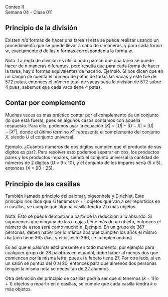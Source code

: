 <div class="header">
    <span class="header_txt">Conteo II</span><br/>
    <span class="header_dec">Semana 04 - Clase 011</span>
</div>

## Principio de la división
Existen $n/d$ formas de hacer una tarea si esta se puede realizar usando un procedimiento que se puede llevar a cabo de $n$ maneras, y para cada forma $w$, exactamente $d$ de las $n$ formas corresponden a la forma $w$. 

<span id="n-box">
Nota. La regla de división es útil cuando parece que una tarea se puede hacer de n maneras diferentes, pero resulta que para cada forma de hacer la tarea, hay d formas equivalentes de hacerlo.
</span>

<span id="e-box">
Ejemplo. Si nos dicen que en un campo se cuenta el número de patas de todas las vacas y este fue de 572 patas, entonces el número total de vacas sería la división de 572 sobre 4 pues, sabemos que cada vaca tiene 4 patas.
</span>

## Contar por complemento
Muchas veces es más práctico contar por el complemento de un conjunto (lo que está fuera), pues en algunos casos contamos con aquella respuesta. Para ello, podemos usar la ecuación $|X| = |U| - |U - X| \equiv |U| - |X^{c}|$, donde el último término $X^{c}$ representa el complemento del conjunto $X$, siendo $U$ el conjunto universal.

<span id="e-box">
Ejemplo. ¿Cuántos números de dos dígitos cumplen que el producto de sus dígitos es par?. Para resolver esto podemos separar en dos, los productos pares y los productos impares, siendo el conjunto universal la cantidad de números de 2 dígitos (U = 9 x 10), y el conjunto de los impares sería (5 x 5), entonces (X = 90 - 25).
</span>

## Principio de las casillas
También llamado principio del palomar, pigeonhole y Dirichlet. Este principio nos dice que si tenemos $n+1$ objetos que van a ser repartidos en $n$ casillas, se cumple que alguna casilla tendrá 2 o más objetos.

<span id="n-box">
Nota. Esto se puede demostrar a partir de la reducción a lo absurdo. Si suponemos que ninguna de las n cajas tiene más de un objeto, entonces el número de estos será como mucho n.
</span>

<span id="e-box">
Ejemplo. En un grupo de 367 personas, deben haber por lo menos dos que cumplen los años el mismo día (año tiene 365 días, y el bisiesto 366, se cumplen ambos). 
</span>

Es así que el palomar está presente en todo momento, por ejemplo para cualquier grupo de 28 palabras en español, debe haber al menos dos que comiencen por la misma letra, pues el alfabeto tiene 27. Por otro lado, si en un salón se puntúa del 0 al 20, entonces para que almenos dos personas tengan la misma nota se necesitan de 22 alumnos.

Otra definición del principio de casillas podría ser que si tenemos $(k - 1)(n + 1)$ objetos a repartir en $n$ casillas, se cumple que cada casilla tendrá $k$ o más objetos.